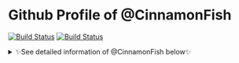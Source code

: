 # Github Profile of @CinnamonFish


[![Build Status](https://img.shields.io/badge/bilibili-@快乐的大睡猫-ff69b4)](https://space.bilibili.com/11804187)
[![Build Status](https://img.shields.io/badge/知乎-@快乐的大睡猫-blue)](https://www.zhihu.com/people/yu-tian-yun-11-63)


<details>
<summary> ✨See detailed information of @CinnamonFish below✨ </summary>

-  Hi, I’m @CinnamonFish
-  I’m interested in ...
-  I’m currently learning ...
-  I’m looking to collaborate on ...
-  How to reach me ...
<\details>

<!---
CinnamonFish/CinnamonFish is a ✨ special ✨ repository because its `README.md` (this file) appears on your GitHub profile.
You can click the Preview link to take a look at your changes.
--->
<!--- This is a note
--->
